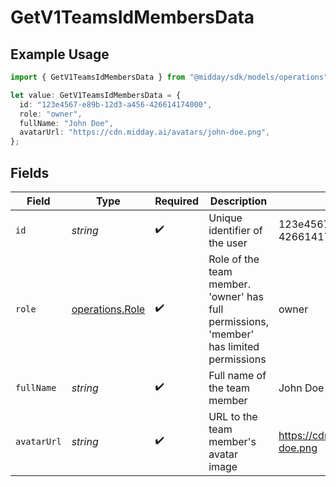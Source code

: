 # GetV1TeamsIdMembersData

## Example Usage

```typescript
import { GetV1TeamsIdMembersData } from "@midday/sdk/models/operations";

let value: GetV1TeamsIdMembersData = {
  id: "123e4567-e89b-12d3-a456-426614174000",
  role: "owner",
  fullName: "John Doe",
  avatarUrl: "https://cdn.midday.ai/avatars/john-doe.png",
};
```

## Fields

| Field                                                                                   | Type                                                                                    | Required                                                                                | Description                                                                             | Example                                                                                 |
| --------------------------------------------------------------------------------------- | --------------------------------------------------------------------------------------- | --------------------------------------------------------------------------------------- | --------------------------------------------------------------------------------------- | --------------------------------------------------------------------------------------- |
| `id`                                                                                    | *string*                                                                                | :heavy_check_mark:                                                                      | Unique identifier of the user                                                           | 123e4567-e89b-12d3-a456-426614174000                                                    |
| `role`                                                                                  | [operations.Role](../../models/operations/role.md)                                      | :heavy_check_mark:                                                                      | Role of the team member. 'owner' has full permissions, 'member' has limited permissions | owner                                                                                   |
| `fullName`                                                                              | *string*                                                                                | :heavy_check_mark:                                                                      | Full name of the team member                                                            | John Doe                                                                                |
| `avatarUrl`                                                                             | *string*                                                                                | :heavy_check_mark:                                                                      | URL to the team member's avatar image                                                   | https://cdn.midday.ai/avatars/john-doe.png                                              |